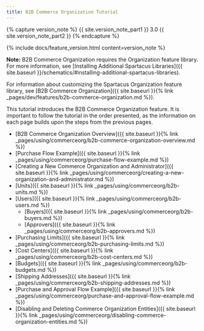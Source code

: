 ```yaml
---
title: B2B Commerce Organization Tutorial
---
```


{% capture version_note %}
{{ site.version_note_part1 }} 3.0 {{ site.version_note_part2 }}
{% endcapture %}

{% include docs/feature_version.html content=version_note %}

**Note:** B2B Commerce Organization requires the Organization feature library. For more information, see [Installing Additional Spartacus Libraries]({{ site.baseurl }}/schematics/#installing-additional-spartacus-libraries).

For information about customizing the Spartacus Organization feature library, see [B2B Commerce Organization]({{ site.baseurl }}{% link _pages/dev/features/b2b-commerce-organization.md %}).

This tutorial introduces the B2B Commerce Organization feature. It is important to follow the tutorial in the order presented, as the information on each page builds upon the steps from the previous pages.

- [B2B Commerce Organization Overview]({{ site.baseurl }}{% link _pages/using/commerceorg/b2b-commerce-organization-overview.md %})
- [Purchase Flow Example]({{ site.baseurl }}{% link _pages/using/commerceorg/purchase-flow-example.md %})
- [Creating a New Commerce Organization and Administrator]({{ site.baseurl }}{% link _pages/using/commerceorg/creating-a-new-organization-and-administrator.md %})
- [Units]({{ site.baseurl }}{% link _pages/using/commerceorg/b2b-units.md %})
- [Users]({{ site.baseurl }}{% link _pages/using/commerceorg/b2b-users.md %})
  - [Buyers]({{ site.baseurl }}{% link _pages/using/commerceorg/b2b-buyers.md %})
  - [Approvers]({{ site.baseurl }}{% link _pages/using/commerceorg/b2b-approvers.md %})
- [Purchasing Limits]({{ site.baseurl }}{% link _pages/using/commerceorg/b2b-purchasing-limits.md %})
- [Cost Centers]({{ site.baseurl }}{% link _pages/using/commerceorg/b2b-cost-centers.md %})
- [Budgets]({{ site.baseurl }}{% link _pages/using/commerceorg/b2b-budgets.md %})
- [Shipping Addresses]({{ site.baseurl }}{% link _pages/using/commerceorg/b2b-shipping-addresses.md %})
- [Purchase and Approval Flow Example]({{ site.baseurl }}{% link _pages/using/commerceorg/purchase-and-approval-flow-example.md %})
- [Disabling and Deleting Commerce Organization Entities]({{ site.baseurl }}{% link _pages/using/commerceorg/disabling-commerce-organization-entities.md %})